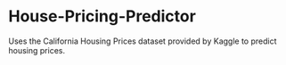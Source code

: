 # House-Pricing-Predictor

Uses the California Housing Prices dataset provided by Kaggle to predict housing prices.

